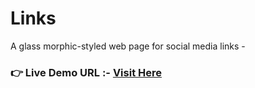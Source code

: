 # Links
A glass morphic-styled web page for social media links -
<!--Link-->
### **👉 Live Demo URL :-** <a href="https://shreyash00007.github.io/links/">**Visit Here**</a>
